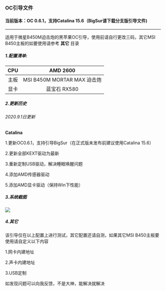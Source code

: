 ### OC引导文件

#### 当前版本：OC 0.6.1，支持Catalina 15.6（BigSur请下载分支版引导文件)
----------------------

适用于微星B450M迫击炮的黑苹果OC引导，使用前请自行更改三码，其它MSI B450主板的如要使用请参考 **其它** 目录

##### 1.配置清单:

| CPU  |          AMD 2600           |
| :--: | :-------------------------: |
| 主板 | MSI B450M MORTAR MAX 迫击炮 |
| 显卡 |        蓝宝石 RX580         |

##### 2.更新历史

###### 2020.9.1日更新

**Catalina**

1.更新OC0.6.1，支持引导BigSur（在正式版未发布前建议使用Catalina 15.6）

2.更新全部KEXT驱动为最新

3.重新定制USB驱动，解决睡眠唤醒问题

4.添加AMD传感器驱动

5.添加AMD显卡驱动（保持Win下性能）

##### 3.系统截图

![](https://qdall01.baidupcs.com/file/8461edb91o5fac94bd8c98fc9286987b?bkt=en-00f3aa810d089f20b45204e91e61a98e1995ed26b135a73b3104f31a3a63d4e28dec3b678c5b7faa4d8b4783ea52ca1d9708f56ab6db988c5a7ce88423ff59b9&fid=414463553-250528-768390084554009&time=1599015904&sign=FDTAXUGERLQlBHSKfW-DCb740ccc5511e5e8fedcff06b081203-sIaD%2B%2F1VPHsXlNam1GBxc0OAORM%3D&to=92&size=36470&sta_dx=36470&sta_cs=0&sta_ft=jpg&sta_ct=0&sta_mt=0&fm2=MH%2CXian%2CAnywhere%2C%2Canhui%2Cct&ctime=1599015897&mtime=1599015897&resv0=-1&resv1=0&resv2=rlim&resv3=5&resv4=36470&vuk=414463553&iv=-2&htype=&randtype=&newver=1&newfm=1&secfm=1&flow_ver=3&pkey=en-0d8fb8d761baf934921fad04b807ba08ec66c58808b7701f2287ca49a533c6db97ec2d510c84bf09557d9a2266e951c1d2d4eb1fc9e9c389305a5e1275657320&sl=81002574&expires=8h&rt=pr&r=236872701&vbdid=4239290275&fin=1.jpg&fn=1.jpg&rtype=1&dp-logid=5692953464093519668&dp-callid=0.1&hps=1&tsl=11&csl=58&fsl=-1&csign=ls%2FEEWYp8Pt9LKajDfuiglqWobw%3D&so=0&ut=8&uter=4&serv=0&uc=1311220622&ti=6271d6a92c89ad8b9b900bd321ed983dc4275f146dd9c56d&hflag=30&adg=c_9f00aa8488a7c365f5499f9dd24e23e1&reqlabel=250528_f_f9039db534591f824c57814b309ce56e_-1_cec8756af43fb7ca6f7f602c65c6ce9f&by=themis)





##### 4.其它

该引导仅在以上配置上进行测试，其它配置还请自测，如果其它MSI B450主板要使用请自定义以下内容

1.网卡内建地址

2.声卡内建地址

3.USB定制

如发现问题可以向我反馈，不是大神，能解决就解决
